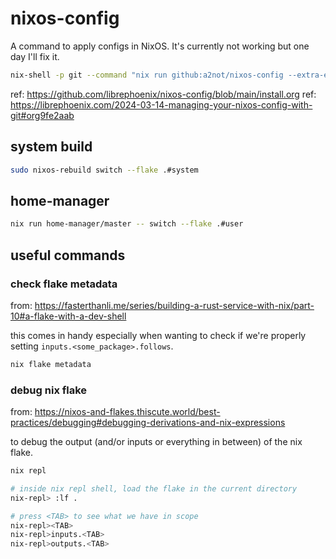 # nixos-config

A command to apply configs in NixOS.
It's currently not working but one day I'll fix it.

```bash
nix-shell -p git --command "nix run github:a2not/nixos-config --extra-experimental-features 'nix-command flakes'"
```

ref: https://github.com/librephoenix/nixos-config/blob/main/install.org
ref: https://librephoenix.com/2024-03-14-managing-your-nixos-config-with-git#org9fe2aab

## system build

```bash
sudo nixos-rebuild switch --flake .#system
```

## home-manager

```bash
nix run home-manager/master -- switch --flake .#user
```

## useful commands

### check flake metadata

from: https://fasterthanli.me/series/building-a-rust-service-with-nix/part-10#a-flake-with-a-dev-shell

this comes in handy especially when wanting to check if we're properly setting `inputs.<some_package>.follows`.

```bash
nix flake metadata
```

### debug nix flake

from: https://nixos-and-flakes.thiscute.world/best-practices/debugging#debugging-derivations-and-nix-expressions

to debug the output (and/or inputs or everything in between) of the nix flake.

```bash
nix repl

# inside nix repl shell, load the flake in the current directory
nix-repl> :lf .

# press <TAB> to see what we have in scope
nix-repl><TAB>
nix-repl>inputs.<TAB>
nix-repl>outputs.<TAB>
```

